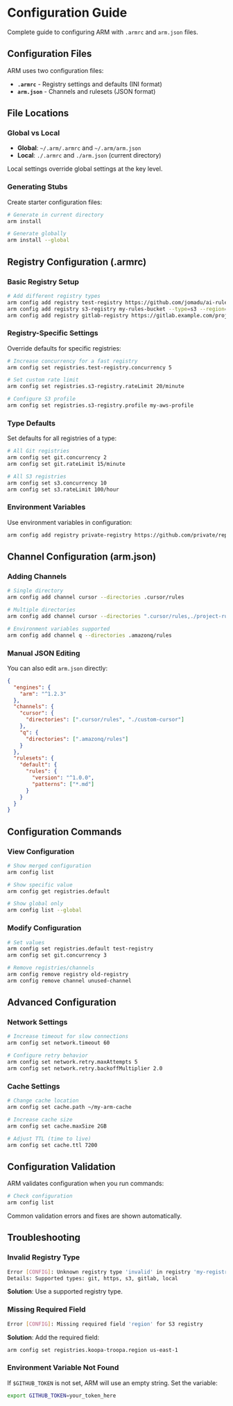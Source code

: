 # Configuration Guide

Complete guide to configuring ARM with `.armrc` and `arm.json` files.

## Configuration Files

ARM uses two configuration files:
- **`.armrc`** - Registry settings and defaults (INI format)
- **`arm.json`** - Channels and rulesets (JSON format)

## File Locations

### Global vs Local
- **Global**: `~/.arm/.armrc` and `~/.arm/arm.json`
- **Local**: `./.armrc` and `./arm.json` (current directory)

Local settings override global settings at the key level.

### Generating Stubs

Create starter configuration files:

```bash
# Generate in current directory
arm install

# Generate globally
arm install --global
```

## Registry Configuration (.armrc)

### Basic Registry Setup

```bash
# Add different registry types
arm config add registry test-registry https://github.com/jomadu/ai-rules-manager-test-git-registry --type=git
arm config add registry s3-registry my-rules-bucket --type=s3 --region=us-east-1
arm config add registry gitlab-registry https://gitlab.example.com/projects/456 --type=gitlab --authToken=$GITLAB_TOKEN
```

### Registry-Specific Settings

Override defaults for specific registries:

```bash
# Increase concurrency for a fast registry
arm config set registries.test-registry.concurrency 5

# Set custom rate limit
arm config set registries.s3-registry.rateLimit 20/minute

# Configure S3 profile
arm config set registries.s3-registry.profile my-aws-profile
```

### Type Defaults

Set defaults for all registries of a type:

```bash
# All Git registries
arm config set git.concurrency 2
arm config set git.rateLimit 15/minute

# All S3 registries
arm config set s3.concurrency 10
arm config set s3.rateLimit 100/hour
```

### Environment Variables

Use environment variables in configuration:

```bash
arm config add registry private-registry https://github.com/private/repo --type=git --authToken=$GITHUB_TOKEN
```

## Channel Configuration (arm.json)

### Adding Channels

```bash
# Single directory
arm config add channel cursor --directories .cursor/rules

# Multiple directories
arm config add channel cursor --directories ".cursor/rules,./project-rules"

# Environment variables supported
arm config add channel q --directories .amazonq/rules
```

### Manual JSON Editing

You can also edit `arm.json` directly:

```json
{
  "engines": {
    "arm": "^1.2.3"
  },
  "channels": {
    "cursor": {
      "directories": [".cursor/rules", "./custom-cursor"]
    },
    "q": {
      "directories": [".amazonq/rules"]
    }
  },
  "rulesets": {
    "default": {
      "rules": {
        "version": "^1.0.0",
        "patterns": ["*.md"]
      }
    }
  }
}
```

## Configuration Commands

### View Configuration

```bash
# Show merged configuration
arm config list

# Show specific value
arm config get registries.default

# Show global only
arm config list --global
```

### Modify Configuration

```bash
# Set values
arm config set registries.default test-registry
arm config set git.concurrency 3

# Remove registries/channels
arm config remove registry old-registry
arm config remove channel unused-channel
```

## Advanced Configuration

### Network Settings

```bash
# Increase timeout for slow connections
arm config set network.timeout 60

# Configure retry behavior
arm config set network.retry.maxAttempts 5
arm config set network.retry.backoffMultiplier 2.0
```

### Cache Settings

```bash
# Change cache location
arm config set cache.path ~/my-arm-cache

# Increase cache size
arm config set cache.maxSize 2GB

# Adjust TTL (time to live)
arm config set cache.ttl 7200
```

## Configuration Validation

ARM validates configuration when you run commands:

```bash
# Check configuration
arm config list
```

Common validation errors and fixes are shown automatically.

## Troubleshooting

### Invalid Registry Type
```bash
Error [CONFIG]: Unknown registry type 'invalid' in registry 'my-registry'
Details: Supported types: git, https, s3, gitlab, local
```
**Solution**: Use a supported registry type.

### Missing Required Field
```bash
Error [CONFIG]: Missing required field 'region' for S3 registry
```
**Solution**: Add the required field:
```bash
arm config set registries.koopa-troopa.region us-east-1
```

### Environment Variable Not Found
If `$GITHUB_TOKEN` is not set, ARM will use an empty string. Set the variable:
```bash
export GITHUB_TOKEN=your_token_here
```
